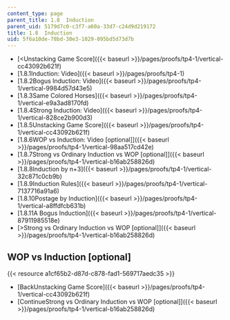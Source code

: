 ```yaml
---
content_type: page
parent_title: 1.8  Induction
parent_uid: 5179d7c0-c3f7-a60a-33d7-c24d9d219172
title: 1.8  Induction
uid: 5f6a10de-78bd-30e3-1029-095bd5d73d7b
---
```


*   [\<Unstacking Game Score]({{< baseurl >}}/pages/proofs/tp4-1/vertical-cc43092b621f)
*   [1.8.1Induction: Video]({{< baseurl >}}/pages/proofs/tp4-1)
*   [1.8.2Bogus Induction: Video]({{< baseurl >}}/pages/proofs/tp4-1/vertical-9984d57d43e5)
*   [1.8.3Same Colored Horses]({{< baseurl >}}/pages/proofs/tp4-1/vertical-e9a3ad8170fd)
*   [1.8.4Strong Induction: Video]({{< baseurl >}}/pages/proofs/tp4-1/vertical-828ce2b900d3)
*   [1.8.5Unstacking Game Score]({{< baseurl >}}/pages/proofs/tp4-1/vertical-cc43092b621f)
*   [1.8.6WOP vs Induction: Video \[optional\]]({{< baseurl >}}/pages/proofs/tp4-1/vertical-98aa517cd42e)
*   [1.8.7Strong vs Ordinary Induction vs WOP \[optional\]]({{< baseurl >}}/pages/proofs/tp4-1/vertical-b16ab258826d)
*   [1.8.8Induction by n+3]({{< baseurl >}}/pages/proofs/tp4-1/vertical-32c871c0cb9b)
*   [1.8.9Induction Rules]({{< baseurl >}}/pages/proofs/tp4-1/vertical-7137716a91a6)
*   [1.8.10Postage by Induction]({{< baseurl >}}/pages/proofs/tp4-1/vertical-a8ffdfcb631b)
*   [1.8.11A Bogus Induction]({{< baseurl >}}/pages/proofs/tp4-1/vertical-87911985518e)
*   [\>Strong vs Ordinary Induction vs WOP \[optional\]]({{< baseurl >}}/pages/proofs/tp4-1/vertical-b16ab258826d)

WOP vs Induction \[optional\]
-----------------------------

{{< resource a1cf65b2-d87d-c878-fad1-569717aedc35 >}}

*   [BackUnstacking Game Score]({{< baseurl >}}/pages/proofs/tp4-1/vertical-cc43092b621f)
*   [ContinueStrong vs Ordinary Induction vs WOP \[optional\]]({{< baseurl >}}/pages/proofs/tp4-1/vertical-b16ab258826d)